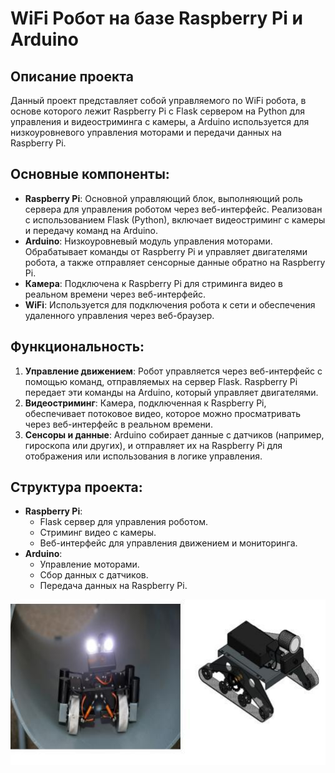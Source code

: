 # WiFi Робот на базе Raspberry Pi и Arduino

## Описание проекта

Данный проект представляет собой управляемого по WiFi робота, в основе которого лежит Raspberry Pi с Flask сервером на Python для управления и видеостриминга с камеры, а Arduino используется для низкоуровневого управления моторами и передачи данных на Raspberry Pi.

## Основные компоненты:
- **Raspberry Pi**: Основной управляющий блок, выполняющий роль сервера для управления роботом через веб-интерфейс. Реализован с использованием Flask (Python), включает видеостриминг с камеры и передачу команд на Arduino.
- **Arduino**: Низкоуровневый модуль управления моторами. Обрабатывает команды от Raspberry Pi и управляет двигателями робота, а также отправляет сенсорные данные обратно на Raspberry Pi.
- **Камера**: Подключена к Raspberry Pi для стриминга видео в реальном времени через веб-интерфейс.
- **WiFi**: Используется для подключения робота к сети и обеспечения удаленного управления через веб-браузер.

## Функциональность:
1. **Управление движением**: Робот управляется через веб-интерфейс с помощью команд, отправляемых на сервер Flask. Raspberry Pi передает эти команды на Arduino, который управляет двигателями.
2. **Видеостриминг**: Камера, подключенная к Raspberry Pi, обеспечивает потоковое видео, которое можно просматривать через веб-интерфейс в реальном времени.
3. **Сенсоры и данные**: Arduino собирает данные с датчиков (например, гироскопа или других), и отправляет их на Raspberry Pi для отображения или использования в логике управления.

## Структура проекта:
- **Raspberry Pi**:
  - Flask сервер для управления роботом.
  - Стриминг видео с камеры.
  - Веб-интерфейс для управления движением и мониторинга.
- **Arduino**:
  - Управление моторами.
  - Сбор данных с датчиков.
  - Передача данных на Raspberry Pi.



![alt text](https://github.com/PavelDidur20/PipeRover/blob/main/image2.jpg?raw=true)
